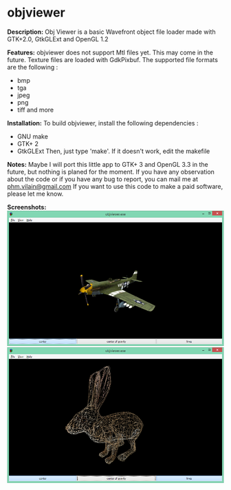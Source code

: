# objviewer
**Description:**
Obj Viewer is a basic Wavefront object file loader made with GTK+2.0, GtkGLExt and OpenGL 1.2


**Features:**
objviewer does not support Mtl files yet. This may come in the future.
Texture files are loaded with GdkPixbuf. The supported file formats are the following :
- bmp
- tga
- jpeg
- png
- tiff
and more

**Installation:**
To build objviewer, install the following dependencies :
- GNU make
- GTK+ 2
- GtkGLExt
Then, just type 'make'. If it doesn't work, edit the makefile

**Notes:**
Maybe I will port this little app to GTK+ 3 and OpenGL 3.3 in the future, but nothing is planed for the moment.
If you have any observation about the code or if you have any bug to report, you can mail me at phm.vilain@gmail.com
If you want to use this code to make a paid software, please let me know.

**Screenshots:**
![objviewer screenshot](./screenshot1.png)
![objviewer screenshot](./screenshot2.png)
